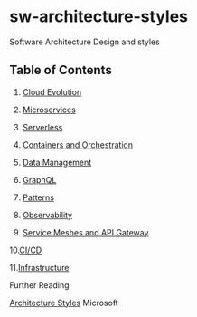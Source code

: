 # sw-architecture-styles
Software Architecture Design and styles

## Table of Contents

1. [Cloud Evolution](cloud.md)

2. [Microservices](microservices.md) 

3. [Serverless](serveless.md) 

4. [Containers and Orchestration](Containers-and-orchestration.md) 

5. [Data Management](data-mgmt.md)

6. [GraphQL](Graphql.md) 

7. [Patterns](patterns.md)

8. [Observability](observability.md)

9. [Service Meshes and API Gateway](services-mesh-api-gateway.md)

10.[CI/CD](ci-cd.md)

11.[Infrastructure](Infrastructure.md)

Further Reading

[Architecture Styles](https://docs.microsoft.com/en-us/azure/architecture/guide/architecture-styles/) Microsoft


